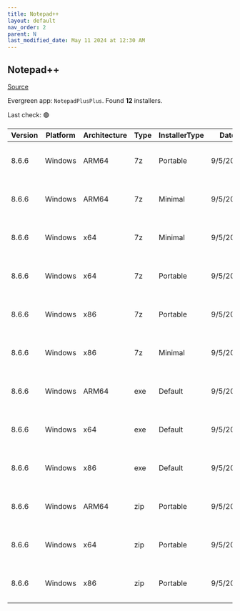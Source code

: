 ```yaml
---
title: Notepad++
layout: default
nav_order: 2
parent: N
last_modified_date: May 11 2024 at 12:30 AM
---
```


## Notepad++

[Source](https://notepad-plus-plus.org/)

Evergreen app: `NotepadPlusPlus`. Found **12** installers.

Last check: 🟢

| Version | Platform | Architecture | Type | InstallerType | Date     | Size    | URI                                                                                                                                                                                                                                              |
| ------- | -------- | ------------ | ---- | ------------- | -------- | ------- | ------------------------------------------------------------------------------------------------------------------------------------------------------------------------------------------------------------------------------------------------ |
| 8.6.6   | Windows  | ARM64        | 7z   | Portable      | 9/5/2024 | 3631382 | [https://github.com/notepad-plus-plus/notepad-plus-plus/releases/download/v8.6.6/npp.8.6.6.portable.arm64.7z](https://github.com/notepad-plus-plus/notepad-plus-plus/releases/download/v8.6.6/npp.8.6.6.portable.arm64.7z)                       |
| 8.6.6   | Windows  | ARM64        | 7z   | Minimal       | 9/5/2024 | 1919325 | [https://github.com/notepad-plus-plus/notepad-plus-plus/releases/download/v8.6.6/npp.8.6.6.portable.minimalist.arm64.7z](https://github.com/notepad-plus-plus/notepad-plus-plus/releases/download/v8.6.6/npp.8.6.6.portable.minimalist.arm64.7z) |
| 8.6.6   | Windows  | x64          | 7z   | Minimal       | 9/5/2024 | 2147763 | [https://github.com/notepad-plus-plus/notepad-plus-plus/releases/download/v8.6.6/npp.8.6.6.portable.minimalist.x64.7z](https://github.com/notepad-plus-plus/notepad-plus-plus/releases/download/v8.6.6/npp.8.6.6.portable.minimalist.x64.7z)     |
| 8.6.6   | Windows  | x64          | 7z   | Portable      | 9/5/2024 | 3966658 | [https://github.com/notepad-plus-plus/notepad-plus-plus/releases/download/v8.6.6/npp.8.6.6.portable.x64.7z](https://github.com/notepad-plus-plus/notepad-plus-plus/releases/download/v8.6.6/npp.8.6.6.portable.x64.7z)                           |
| 8.6.6   | Windows  | x86          | 7z   | Portable      | 9/5/2024 | 3701986 | [https://github.com/notepad-plus-plus/notepad-plus-plus/releases/download/v8.6.6/npp.8.6.6.portable.7z](https://github.com/notepad-plus-plus/notepad-plus-plus/releases/download/v8.6.6/npp.8.6.6.portable.7z)                                   |
| 8.6.6   | Windows  | x86          | 7z   | Minimal       | 9/5/2024 | 1924997 | [https://github.com/notepad-plus-plus/notepad-plus-plus/releases/download/v8.6.6/npp.8.6.6.portable.minimalist.7z](https://github.com/notepad-plus-plus/notepad-plus-plus/releases/download/v8.6.6/npp.8.6.6.portable.minimalist.7z)             |
| 8.6.6   | Windows  | ARM64        | exe  | Default       | 9/5/2024 | 4504688 | [https://github.com/notepad-plus-plus/notepad-plus-plus/releases/download/v8.6.6/npp.8.6.6.Installer.arm64.exe](https://github.com/notepad-plus-plus/notepad-plus-plus/releases/download/v8.6.6/npp.8.6.6.Installer.arm64.exe)                   |
| 8.6.6   | Windows  | x64          | exe  | Default       | 9/5/2024 | 4850760 | [https://github.com/notepad-plus-plus/notepad-plus-plus/releases/download/v8.6.6/npp.8.6.6.Installer.x64.exe](https://github.com/notepad-plus-plus/notepad-plus-plus/releases/download/v8.6.6/npp.8.6.6.Installer.x64.exe)                       |
| 8.6.6   | Windows  | x86          | exe  | Default       | 9/5/2024 | 4695112 | [https://github.com/notepad-plus-plus/notepad-plus-plus/releases/download/v8.6.6/npp.8.6.6.Installer.exe](https://github.com/notepad-plus-plus/notepad-plus-plus/releases/download/v8.6.6/npp.8.6.6.Installer.exe)                               |
| 8.6.6   | Windows  | ARM64        | zip  | Portable      | 9/5/2024 | 5780834 | [https://github.com/notepad-plus-plus/notepad-plus-plus/releases/download/v8.6.6/npp.8.6.6.portable.arm64.zip](https://github.com/notepad-plus-plus/notepad-plus-plus/releases/download/v8.6.6/npp.8.6.6.portable.arm64.zip)                     |
| 8.6.6   | Windows  | x64          | zip  | Portable      | 9/5/2024 | 5997392 | [https://github.com/notepad-plus-plus/notepad-plus-plus/releases/download/v8.6.6/npp.8.6.6.portable.x64.zip](https://github.com/notepad-plus-plus/notepad-plus-plus/releases/download/v8.6.6/npp.8.6.6.portable.x64.zip)                         |
| 8.6.6   | Windows  | x86          | zip  | Portable      | 9/5/2024 | 5508577 | [https://github.com/notepad-plus-plus/notepad-plus-plus/releases/download/v8.6.6/npp.8.6.6.portable.zip](https://github.com/notepad-plus-plus/notepad-plus-plus/releases/download/v8.6.6/npp.8.6.6.portable.zip)                                 |
